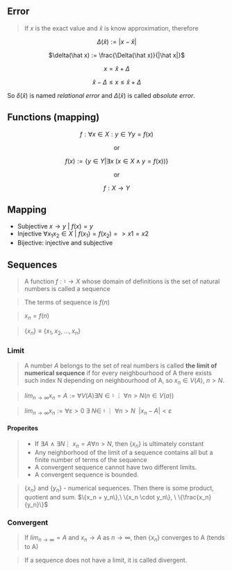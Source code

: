 ## Error
> If $x$ is the exact value and $\hat x$ is know approximation, therefore

<span style="text-align:center">

$\Delta(\hat x) := | x - \hat x |$

$\delta(\hat x) := \frac{\Delta(\hat x)}{|\hat x|}$



$x = \hat x + \Delta$

$\hat x - \Delta \le x \le \hat x + \Delta$

</span>

So $\delta(\hat x)$ is named _relational error_ and $\Delta(\hat x)$ is called
_absolute error_.

## Functions (mapping)

<span style="text-align:center">

$f : \forall x\in X : y \in Y y = f(x)$

or

$f(x) := \{y \in Y | \exists x$ $(x \in X \wedge y = f(x))\}$

or

$f: X \to Y$

</span>

## Mapping
- Subjective $x \to y \ | \ f(x) = y$
- Injective $\forall x_1x_2 \in X\ | \ f(x_1)=f(x_2) => x1 = x2$
- Bijective: injective and subjective

## Sequences

> A function $f : \natural \to X$ whose domain of definitions
is the set of natural numbers is called a sequence

> The terms of sequence is $f(n)$

> $x_n = f(n)$

> $\{x_n\} \equiv \{x_1, x_2, \dots, x_n\}$

### Limit

> A number $A$ belongs to the set of real numbers is called **the limit of
numerical sequence** if for every neighbourhood of A there exists such
 index N depending on neighbourhood of A, so $x_n \in V(A), \ n > N$.

 > $lim_{n\to \infty}x_n = A := \forall V(A) \exists N \in \natural \ \vdots
  \ \forall n > N (n \in V(a))$

> $lim_{n\to \infty}x_n := \forall \varepsilon > 0\ \exists\ N \in\ \natural \
\vdots\ \forall n > N \ \ |x_n - A| < \varepsilon$

#### Properites
> - If $\exists A \ \wedge\  \exists N \vdots\ x_n = A \forall n > N$, then $\{x_n\}$ is
ultimately constant
> - Any neighborhood of the limit of a sequence contains all but a finite number
of terms of the sequence
> - A convergent sequence cannot have two different limits.
> - A convergent sequence is bounded.

> $\{x_n\}$ and $\{y_n\}$ - numerical sequences. Then there is some product,
quotient and sum. $\{x_n + y_n\},\ \{x_n \cdot y_n\}, \ \{\frac{x_n}{y_n}\}$


### Convergent
> If $lim_{n\to \infty} = A$ and $x_n \to A$ as $n \to \infty$, then $\{x_n\}$
converges to A (tends to A)

> If a sequence does not have a limit, it is called divergent.
